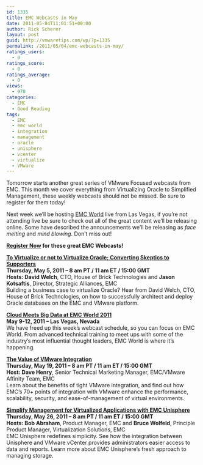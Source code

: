 ```yaml
---
id: 1335
title: EMC Webcasts in May
date: 2011-05-04T11:01:51+00:00
author: Rick Scherer
layout: post
guid: http://vmwaretips.com/wp/?p=1335
permalink: /2011/05/04/emc-webcasts-in-may/
ratings_users:
  - 0
ratings_score:
  - 0
ratings_average:
  - 0
views:
  - 970
categories:
  - EMC
  - Good Reading
tags:
  - EMC
  - emc world
  - integration
  - management
  - oracle
  - unisphere
  - vcenter
  - virtualize
  - VMware
---
```

Tomorrow starts another great series of VMware Focused webcasts from EMC. This month we cover everything from Virtualizing Oracle to Simplified Management, these weekly webcasts should not be missed. Be sure to register for them today!

Next week we&#8217;ll be hosting <a href="http://www.emcworld.com/?cid=ew11_blogs" target="_blank">EMC World</a> live from Las Vegas, if you&#8217;re not attending live be sure to check out all of the great content we&#8217;ll be releasing online. Some have described the announcements we&#8217;ll be releasing as _face melting_ and _mind blowing_. Don&#8217;t miss out!

**<a href="http://info.emc.com/mk/get/DBM10958-18715_raf_lp?reg_src=WEB_Blog_VMwareTips" target="_blank">Register Now</a> for these great EMC Webcasts!**

<p class="MsoNormal">
  <strong><span><span><a href="http://info.emc.com/mk/get/DBM10958-18715_raf_lp?reg_src=WEB_Blog_VMwareTips" target="_blank">To Virtualize or not to Virtualize Oracle; Converting Skeptics to Supporters<br /> </a></span></span></strong><strong><span>Thursday, May 5, 2011 &#8211; 8 am PT / 11 am ET / 15:00 GMT<br /> </span></strong><strong><span>Hosts: </span></strong><strong><span>David Welch</span></strong><span>, CTO, House of Brick Technologies and <strong><span>Jason Kotsaftis</span></strong>, Director, Strategic Alliances, EMC<br /> </span>Building a business case to virtualize Oracle? Hear from David Welch, CTO, House of Brick Technologies, on how to successfully architect and deploy Oracle databases on the EMC and VMware platform.
</p>

<p class="MsoNormal">
  <strong><span><a href="http://info.emc.com/mk/get/DBM10958-18715_raf_lp?reg_src=WEB_Blog_VMwareTips" target="_blank"><span>Cloud Meets Big Data at EMC World 2011</span></a></span></strong><span><br /> </span><strong><span>May 9-12, 2011 &#8211; Las Vegas, Nevada</span></strong><span><br /> We have freed up this week&#8217;s webcast schedule, so you can focus on EMC World. From advanced technical training to meet ups with some of the industry&#8217;s most influential thought leaders, EMC World is where it&#8217;s happening.</span>
</p>

<p class="MsoNormal">
  <strong><span><span><a href="http://info.emc.com/mk/get/DBM10958-18715_raf_lp?reg_src=WEB_Blog_VMwareTips" target="_blank">The Value of VMware Integration<br /> </a></span></span></strong><strong><span>Thursday, May 19, 2011 &#8211; 8 am PT / 11 am ET / 15:00 GMT<br /> </span></strong><strong><span>Host: </span></strong><strong><span>Dave Henry</span></strong><span>, Senior Technical Marketing Manager, EMC/VMware Affinity Team, EMC<br /> </span>Learn about the benefits of tight VMware integration, and find out how EMC&#8217;s 70+ points of integration with VMware enhance the performance, scalability, security, and ease-of-management of virtual environments.
</p>

<p class="MsoNormal">
  <strong><span><span><a href="http://info.emc.com/mk/get/DBM10958-18715_raf_lp?reg_src=WEB_Blog_VMwareTips" target="_blank">Simplify Management for Virtualized Applications with EMC Unisphere<br /> </a></span></span></strong><strong><span>Thursday, May 26, 2011 &#8211; 8 am PT / 11 am ET / 15:00 GMT<br /> </span></strong><strong><span>Hosts: </span></strong><strong><span>Bob Abraham</span></strong><span>, Product Manager, EMC and <strong><span>Bruce Wolfeld</span></strong>, Principle Product Manager, Virtualization Solutions, EMC<br /> </span>EMC Unisphere redefines simplicity. See how the integration between Unisphere and VMware vCenter provides administrators easier access to data and reports. Learn more about EMC Unisphere&#8217;s fresh approach to managing storage.
</p>